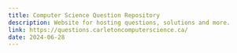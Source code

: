 ```yaml
---
title: Computer Science Question Repository
description: Website for hosting questions, solutions and more.
link: https://questions.carletoncomputerscience.ca/
date: 2024-06-28
---
```

